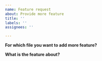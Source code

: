 ```yaml
---
name: Feature request
about: Provide more feature
title: ''
labels: ''
assignees: ''

---
```


**For which file you want to add more feature?**


**What is the feature about?**
